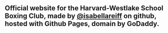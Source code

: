 ## Official website for the Harvard-Westlake School Boxing Club, made by [@isabellareiff](https://github.com/isabellareiff/) on github, hosted with Github Pages, domain by GoDaddy.
